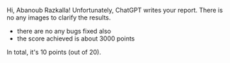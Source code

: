 Hi, Abanoub Razkalla!
Unfortunately, ChatGPT writes your report. There is no any images to clarify the results.

- there are no any bugs fixed also
- the score achieved is about 3000 points

In total, it's 10 points (out of 20).
